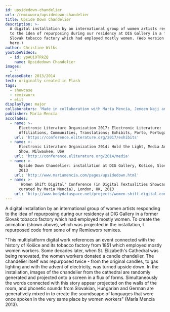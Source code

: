 ```yaml
---
id: upsidedown-chandelier
url: /remixworx/upsidedown-chandelier
title: Upside Down Chandelier
description: >-
  A digital installation by an international group of women artists responding
  to the idea of repurposing during our residency at DIG Gallery in a former
  Slovak tobacco factory which had employed mostly women. (Web version shown
  here.)
author: Christine Wilks
youtubeVideos:
  - id: ypAUiOTRkZQ
    name: Upsidedown Chandelier
images:
  - ''
releaseDate: 2013/2014
tech: originally created in Flash
tags:
  - showcase
  - remixworx
  - elit
displayType: major
collaborators: 'Made in collaboration with María Mencía, Jeneen Naji and Zuzana Husárová.'
publisher: María Mencía
accolades:
  - name: >-
      Electronic Literature Organization 2017: Electronic Literature:
      Affiliations, Communities, Translations; Exhibits, Porto, Portugal
    url: 'https://conference.eliterature.org/2017/exhibits'
  - name: >-
      Electronic Literature Organization 2014: Hold the Light, Media Arts
      Show, Milwaukee, USA
    url: 'http://conference.eliterature.org/2014/media'
  - name: >-
      Upside Down Chandelier: installation at DIG Gallery, Košice, Slovakia,
      2013
    url: 'http://www.mariamencia.com/pages/upsidedown.html'
  - name: >-
      'Women Shift Digital' Conference (in Digital Textualities Showcase
      curated by Maria Mencía), London, UK, 2013
    url: 'http://www.bodydataspace.net/projects/women-shift-digital-conference/'
---
```



A digital installation by an international group of women artists responding to the idea of repurposing during our residency at DIG Gallery in a former Slovak tobacco factory which had employed mostly women. To create the animation (shown above), which was projected in the installation, I repurposed code from some of my Remixworx remixes.

"This multiplatform digital work references an event connected with the history of Košice and its tobacco factory from 1851 which employed mostly women workers. Some decades later, when St. Elizabeth's Cathedral was being renovated, the women workers donated a candle chandelier. The chandelier itself was repurposed twice - from the original candles, to gas lighting and with the advent of electricity, was turned upside down. In the installation, images of the chandelier from the cathedral are randomly generated and projected onto a screen in a flux of forms. Simultaneously the words connected with this story appear projected on the walls of the room, and phonetic sounds from Slovakian, Hungarian and German are generatively mixed in to create the soundscape of languages that were once spoken in the very same place by women workers" (María Mencía 2013).

